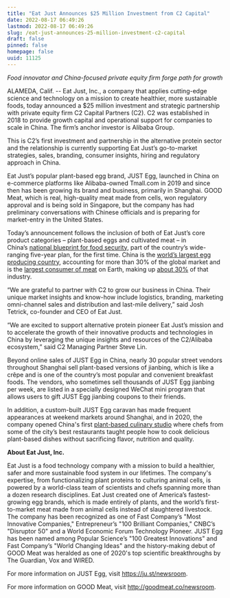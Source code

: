 ```yaml
---
title: "Eat Just Announces $25 Million Investment from C2 Capital"
date: 2022-08-17 06:49:26
lastmod: 2022-08-17 06:49:26
slug: /eat-just-announces-25-million-investment-c2-capital
draft: false
pinned: false
homepage: false
uuid: 11125
---
```

<p><em>Food innovator and China-focused private equity firm forge path for growth</em></p>
<p>ALAMEDA, Calif. -- Eat Just, Inc., a company that applies cutting-edge science and technology on a mission to create healthier, more sustainable foods, today announced a $25 million investment and strategic partnership with private equity firm C2 Capital Partners (C2). C2 was established in 2018 to provide growth capital and operational support for companies to scale in China. The firm’s anchor investor is Alibaba Group.</p>
<p>This is C2’s first investment and partnership in the alternative protein sector and the relationship is currently supporting Eat Just’s go-to-market strategies, sales, branding, consumer insights, hiring and regulatory approach in China.</p>
<p>Eat Just’s popular plant-based egg brand, JUST Egg, launched in China on e-commerce platforms like Alibaba-owned Tmall.com in 2019 and since then has been growing its brand and business, primarily in Shanghai. GOOD Meat, which is real, high-quality meat made from cells, won regulatory approval and is being sold in Singapore, but the company has had preliminary conversations with Chinese officials and is preparing for market-entry in the United States.</p>
<p>Today’s announcement follows the inclusion of both of Eat Just’s core product categories – plant-based eggs and cultivated meat – in China’s <a href="https://time.com/6143109/china-future-of-cultivated-meat/">national blueprint for food security</a>, part of the country’s wide-ranging five-year plan, for the first time. China is the <a href="https://www.wattagnet.com/articles/44105-chinese-egg-companies-increasingly-large-scale">world’s largest egg producing country</a>, accounting for more than 30% of the global market and is the <a href="https://www.fas.usda.gov/data/livestock-and-poultry-world-markets-and-trade">largest consumer of meat</a> on Earth, making up <a href="https://stats.oecd.org/viewhtml.aspx?QueryId=66511&vh=0000&vf=0&l&il=&lang=en">about 30%</a> of that industry.</p>
<p>“We are grateful to partner with C2 to grow our business in China. Their unique market insights and know-how include logistics, branding, marketing omni-channel sales and distribution and last-mile delivery,” said Josh Tetrick, co-founder and CEO of Eat Just. </p>
<p>“We are excited to support alternative protein pioneer Eat Just’s mission and to accelerate the growth of their innovative products and technologies in China by leveraging the unique insights and resources of the C2/Alibaba ecosystem,” said C2 Managing Partner Steve Lin.</p>
<p>Beyond online sales of JUST Egg in China, nearly 30 popular street vendors throughout Shanghai sell plant-based versions of jianbing, which is like a crêpe and is one of the country’s most popular and convenient breakfast foods. The vendors, who sometimes sell thousands of JUST Egg jianbing per week, are listed in a specially designed WeChat mini program that allows users to gift JUST Egg jianbing coupons to their friends. </p>
<p>In addition, a custom-built JUST Egg caravan has made frequent appearances at weekend markets around Shanghai, and in 2020, the company opened China's first <a href="https://rachelgouk.com/future-food-studio-plant-based-cooking-with-just-egg/">plant-based culinary studio</a> where chefs from some of the city’s best restaurants taught people how to cook delicious plant-based dishes without sacrificing flavor, nutrition and quality. </p>
<p><strong>About Eat Just, Inc.</strong></p>
<p>Eat Just is a food technology company with a mission to build a healthier, safer and more sustainable food system in our lifetimes. The company's expertise, from functionalizing plant proteins to culturing animal cells, is powered by a world-class team of scientists and chefs spanning more than a dozen research disciplines. Eat Just created one of America’s fastest-growing egg brands, which is made entirely of plants, and the world’s first-to-market meat made from animal cells instead of slaughtered livestock. The company has been recognized as one of Fast Company’s "Most Innovative Companies," Entrepreneur’s "100 Brilliant Companies," CNBC’s "Disruptor 50" and a World Economic Forum Technology Pioneer. JUST Egg has been named among Popular Science’s "100 Greatest Innovations" and Fast Company’s "World Changing Ideas" and the history-making debut of GOOD Meat was heralded as one of 2020's top scientific breakthroughs by The Guardian, Vox and WIRED. </p>
<p>For more information on JUST Egg, visit <a href="https://ju.st/newsroom">https://ju.st/newsroom</a>.</p>
<p>For more information on GOOD Meat, visit <a href="http://goodmeat.co/newsroom">http://goodmeat.co/newsroom</a>.</p>
